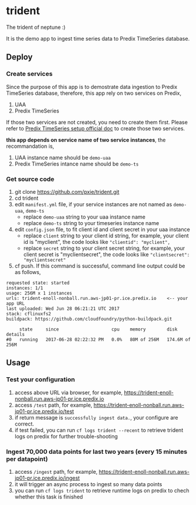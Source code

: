 # trident

The trident of neptune :)

It is the demo app to ingest time series data to Predix TimeSeries database.

## Deploy

### Create services

Since the purpose of this app is to demostrate data ingestion to Predix TimeSeries database, therefore, this app rely on two services on Predix,

1. UAA
2. Predix TimeSeries

If those two services are not created, you need to create them first. Please refer to [Predix TimeSeries setup official doc](https://docs.predix.io/en-US/content/service/data_management/time_series/getting-started-with-the-time-series-service) to create those two services.

**this app depends on service name of two service instances**, the recommandation is,

1. UAA instance name should be `demo-uaa`
2. Predix TimeSeries intance name should be `demo-ts`

### Get source code

1. git clone https://github.com/pxie/trident.git
2. cd trident
3. edit `manifest.yml` file, if your service instances are not named as `demo-uaa`, `demo-ts`
   * replace `demo-uaa` string to your uaa instance name
   * replace `demo-ts` string to your timeseries instance name
4. edit `config.json` file, to fit client id and client secret in your uaa instance
   * replace `client` string to your client id string, for example, your client id is "myclient", the code looks like `"clientid": "myclient",`
   * replace `secret` string to your client secret string, for example, your client secret is "myclientsecret", the code looks like `"clientsecret": "myclientsecret"`
5. cf push. If this command is successful, command line output could be as follows,
```
requested state: started
instances: 1/1
usage: 256M x 1 instances
urls: trident-enoll-nonball.run.aws-jp01-pr.ice.predix.io    <-- your app URL
last uploaded: Wed Jun 28 06:21:21 UTC 2017
stack: cflinuxfs2
buildpack: https://github.com/cloudfoundry/python-buildpack.git

     state     since                    cpu    memory        disk             details
#0   running   2017-06-28 02:22:32 PM   0.0%   80M of 256M   174.6M of 256M
```

## Usage

### Test your configuration

1. access above URL via browser, for example, https://trident-enoll-nonball.run.aws-jp01-pr.ice.predix.io
2. access `/test` path, for example, https://trident-enoll-nonball.run.aws-jp01-pr.ice.predix.io/test
3. if return message is `successfully ingest data.`, your configure are correct.
4. if test failed, you can run `cf logs trident --recent` to retrieve trident logs on predix for further trouble-shooting

### Ingest 70,000 data points for last two years (every 15 minutes per datapoint)

1. access `/ingest` path, for example, https://trident-enoll-nonball.run.aws-jp01-pr.ice.predix.io/ingest
2. it will trigger an async process to ingest so many data points
3. you can run `cf logs trident` to retrieve runtime logs on predix to chech whether this task is finished
